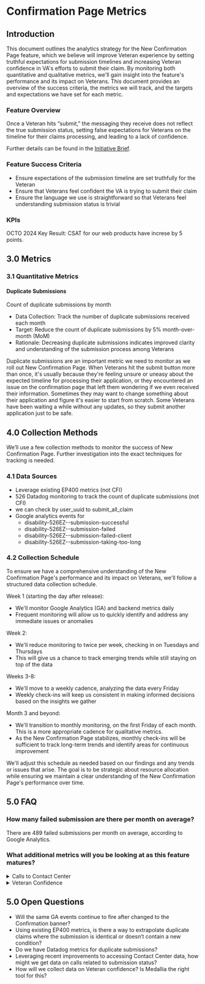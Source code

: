 # Confirmation Page Metrics

## Introduction
This document outlines the analytics strategy for the New Confirmation Page feature, which we believe will improve Veteran experience by setting truthful expectations for submission timelines and increasing Veteran confidence in VA's efforts to submit their claim. By monitoring both quantitative and qualitative metrics, we'll gain insight into the feature's performance and its impact on Veterans. This document provides an overview of the success criteria, the metrics we will track, and the targets and expectations we have set for each metric.

### Feature Overview
Once a Veteran hits “submit,” the messaging they receive does not reflect the true submission status, setting false expectations for Veterans on the timeline for their claims processing, and leading to a lack of confidence.

Further details can be found in the [Initiative Brief](https://github.com/department-of-veterans-affairs/va.gov-team/blob/master/products/disability/526ez/product/feature-briefs/Submission%20Experience.md).

### Feature Success Criteria
* Ensure expectations of the submission timeline are set truthfully for the Veteran
* Ensure that Veterans feel confident the VA is trying to submit their claim
* Ensure the language we use is straightforward so that Veterans feel understanding submission status is trivial

### KPIs
OCTO 2024 Key Result: CSAT for our web products have increse by 5 points.

## 3.0 Metrics
### 3.1 Quantitative Metrics
#### **Duplicate Submissions** 
Count of duplicate submissions by month
* Data Collection: Track the number of duplicate submissions received each month
* Target: Reduce the count of duplicate submissions by 5% month-over-month (MoM)
* Rationale: Decreasing duplicate submissions indicates improved clarity and understanding of the submission process among Veterans 

Duplicate submissions are an important metric we need to monitor as we roll out New Confirmation Page. When Veterans hit the submit button more than once, it's usually because they're feeling unsure or uneasy about the expected timeline for processing their application, or they encountered an issue on the confirmation page that left them wondering if we even received their information. Sometimes they may want to change something about their application and figure it's easier to start from scratch. Some Veterans have been waiting a while without any updates, so they submit another application just to be safe.

## 4.0 Collection Methods

We’ll use a few collection methods to monitor the success of New Confirmation Page. Further investigation into the exact techniques for tracking is needed.

### 4.1 Data Sources

* Leverage existing EP400 metrics (not CFI)
* 526 Datadog monitoring to track the count of duplicate submissions (not CFI)
* we can check by user_uuid to submit_all_claim
* Google analytics events for
  * disability-526EZ--submission-successful
  * disability-526EZ--submission-failed
  * disability-526EZ--submission-failed-client
  * disability-526EZ--submission-taking-too-long

### 4.2 Collection Schedule
To ensure we have a comprehensive understanding of the New Confirmation Page's performance and its impact on Veterans, we'll follow a structured data collection schedule.

Week 1 (starting the day after release):
- We'll monitor Google Analytics (GA) and backend metrics daily
- Frequent monitoring will allow us to quickly identify and address any immediate issues or anomalies

Week 2:
- We'll reduce monitoring to twice per week, checking in on Tuesdays and Thursdays
- This will give us a chance to track emerging trends while still staying on top of the data

Weeks 3-8:
- We'll move to a weekly cadence, analyzing the data every Friday
- Weekly check-ins will keep us consistent in making informed decisions based on the insights we gather

Month 3 and beyond:
- We'll transition to monthly monitoring, on the first Friday of each month. This is a more appropriate cadence for qualitative metrics.
- As the New Confirmation Page stabilizes, monthly check-ins will be sufficient to track long-term trends and identify areas for continuous improvement

We'll adjust this schedule as needed based on our findings and any trends or issues that arise. The goal is to be strategic about resource allocation while ensuring we maintain a clear understanding of the New Confirmation Page's performance over time.

## 5.0 FAQ
### How many failed submission are there per month on average?
There are 489 failed submissions per month on average, according to Google Analytics.
### What additional metrics will you be looking at as this feature matures?
<details><summary>Calls to Contact Center</summary>
Count of calls to the call center regarding submission status by month
* Data Collection: Monitor the number of calls received by the contact center related to submission status inquiries each month
* Target: Reduce the count of calls to the contact center about submission status by 5% month-over-month (MoM) 
* Rationale: Fewer calls regarding submission status suggest that customers are better informed about the timeline and feel more confident in the process.

Another important metric to track is the count of calls to the Contact Center regarding submission status each month. This qualitative metric provides insights into cases where Veterans feel uncertain about the status of their application and seek clarification by calling the Contact Center. An increase in such calls may indicate that the New Confirmation Page is not effectively communicating the submission status or timeline, leading to heightened anxiety or concern among Veterans.

By tracking how many duplicates we get each month, monitoring the volume of calls to the Contact Center about submission status, and understanding Veteran confidence we'll have a better sense of whether New Confirmation Page is effectively solving the Veteran problem. If quantitative numbers start trending down, and qualitative metrics trend upwards, we'll know we're on the right track - the new page is giving Veterans the clarity and confidence they need to submit once and be done. But if duplicates are still coming in at the same rate (or worse, increasing), calls to the Contact Center remain high, and Veteran confidence is unchanged or decreasing, that's our cue to take another look and see where we can improve things.
</details>

<details><summary>Veteran Confidence</summary>
Measure Veteran confidence in VA’s efforts to submit their application
* Data Collection: Gather feedback through surveys, user interviews, or other customer feedback channels to assess customer confidence levels.
* Expectation: The New Confirmation Page is expected to have a positive impact on Veteran confidence
* Learning Objective: Understand the extent to which the New Confirmation Page influences Veteran confidence in VA’s efforts to submit their claims.
* Action Plan: Analyze qualitative feedback to identify trends, insights, and areas for improvement in the New Confirmation Page design and messaging.
</details>

## 5.0 Open Questions
* Will the same GA events continue to fire after changed to the Confirmation banner?
* Using existing EP400 metrics, is there a way to extrapolate duplicate claims where the submission is identical or doesn’t contain a new condition?
* Do we have Datadog metrics for duplicate submissions?
* Leveraging recent improvements to accessing Contact Center data, how might we get data on calls related to submission status?
* How will we collect data on Veteran confidence? Is Medallia the right tool for this?
